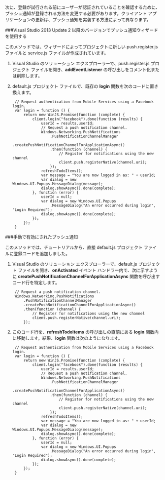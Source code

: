 
次に、登録が試行される前にユーザーが認証されていることを確認するために、プッシュ通知が登録される方法を変更する必要があります。クライアント アプリケーションの更新は、プッシュ通知を実装する方法によって異なります。

###Visual Studio 2013 Update 2 以降のバージョンでプッシュ通知ウィザードを使用する

このメソッドでは、ウィザードによってプロジェクトに新しい push.register.js ファイルと service.js ファイルが作成されています。

1. Visual Studio のソリューション エクスプローラーで、push.register.js プロジェクト ファイルを開き、**addEventListener** の呼び出しをコメント化または削除します。 

2. default.js プロジェクト ファイルで、既存の **login** 関数を次のコードに置き換えます。
 
		// Request authentication from Mobile Services using a Facebook login.
		var login = function () {
		    return new WinJS.Promise(function (complete) {
		        client.login("facebook").done(function (results) {
		            userId = results.userId;
		            // Request a push notification channel.
		            Windows.Networking.PushNotifications
		                .PushNotificationChannelManager
		                .createPushNotificationChannelForApplicationAsync()
		                .then(function (channel) {
		                    // Register for notifications using the new channel
		                    client.push.registerNative(channel.uri);
		                });
		            refreshTodoItems();
		            var message = "You are now logged in as: " + userId;
		            var dialog = new Windows.UI.Popups.MessageDialog(message);
		            dialog.showAsync().done(complete);
		        }, function (error) {
		            userId = null;
		            var dialog = new Windows.UI.Popups
		                .MessageDialog("An error occurred during login", "Login Required");
		            dialog.showAsync().done(complete);
		        });
		    });
		}  

###手動で有効にされたプッシュ通知		

このメソッドでは、チュートリアルから、直接 default.js プロジェクト ファイルに登録コードを追加しました。

1. Visual Studio のソリューション エクスプローラーで、default.js プロジェクト ファイルを開き、**onActivated** イベント ハンドラー内で、次に示すように **createPushNotificationChannelForApplicationAsync** 関数を呼び出すコード行を特定します。

		// Request a push notification channel.
		Windows.Networking.PushNotifications
		    .PushNotificationChannelManager
		    .createPushNotificationChannelForApplicationAsync()
		    .then(function (channel) {
		        // Register for notifications using the new channel
		        client.push.registerNative(channel.uri);
		    }); 
 
2. このコード行を、**refreshTodoItems** の呼び出しの直前にある **login** 関数内に移動します。結果、**login** 関数は次のようになります。
 
		// Request authentication from Mobile Services using a Facebook login.
		var login = function () {
		    return new WinJS.Promise(function (complete) {
		        client.login("facebook").done(function (results) {
		            userId = results.userId;
		            // Request a push notification channel.
		            Windows.Networking.PushNotifications
		                .PushNotificationChannelManager
		                .createPushNotificationChannelForApplicationAsync()
		                .then(function (channel) {
		                    // Register for notifications using the new channel
		                    client.push.registerNative(channel.uri);
		                });
		            refreshTodoItems();
		            var message = "You are now logged in as: " + userId;
		            var dialog = new Windows.UI.Popups.MessageDialog(message);
		            dialog.showAsync().done(complete);
		        }, function (error) {
		            userId = null;
		            var dialog = new Windows.UI.Popups
		                .MessageDialog("An error occurred during login", "Login Required");
		            dialog.showAsync().done(complete);
		        });
		    });
		}  

<!---HONumber=July15_HO1-->